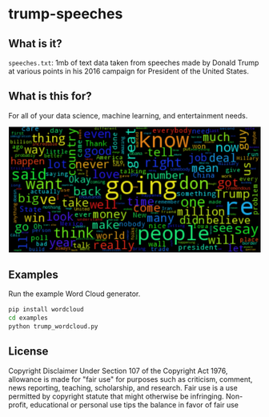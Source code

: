 # trump-speeches

## What is it?
`speeches.txt`: 1mb of text data taken from speeches made by Donald Trump at various points in his 2016 campaign for President of the United States.

## What is this for?
For all of your data science, machine learning, and entertainment needs.

![word_cloud](examples/word_cloud.png)

## Examples
Run the example Word Cloud generator.

```bash
pip install wordcloud
cd examples
python trump_wordcloud.py
```

## License
Copyright Disclaimer Under Section 107 of the Copyright Act 1976, allowance is made for "fair use" for purposes such as criticism, comment, news reporting, teaching, scholarship, and research. Fair use is a use permitted by copyright statute that might otherwise be infringing. Non-profit, educational or personal use tips the balance in favor of fair use
